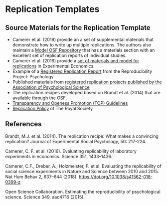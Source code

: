 # Replication Templates

## Source Materials for the Replication Template
- Camerer et al. (2018) provide an a set of supplemental materials that demonstrate how to write up multiple replications. The authors also maintain a [Model OSF Repository](https://osf.io/pfdyw/) that has a materials section with an excellent set of replication reports of individual studies.
- Camerer et al. (2016) provide a [set of materials and model for replications](https://osf.io/bzm54/) in Experimental Economics. 
- Example of a [Registered Replication Report](https://osf.io/s3hfr/) from the Reproducibility Project: Psychology
- Published materials from [registered replication projects published by the Association of Psychological Science](https://www.psychologicalscience.org/publications/replication/ongoing-projects)
- The replication recipes developed based on Brandt et al. (2014) that are available through the OSF.  
- [Transparency and Openess Promotion (TOP) Guidelines](https://www.cos.io/initiatives/top-guidelines)
- [Replication Policy](https://royalsocietypublishing.org/rsos/replication-studies) of The Royal Society


## References
Brandt, M.J. et al. (2014). The replication recipe: What makes a convincing replication? Journal of Experimental Social Psychology, 50: 217-224.

Camerer, C. F. et al. (2016). Evaluating replicability of laboratory experiments in economics. Science 351, 1433–1436.

Camerer, C.F., Dreber, A., Holzmeister, F. et al. Evaluating the replicability of social science experiments in Nature and Science between 2010 and 2015. Nat Hum Behav 2, 637–644 (2018). https://doi.org/10.1038/s41562-018-0399-z

Open Science Collaboration. Estimating the reproducibility of psychological science. Science 349, aac4716 (2015).
